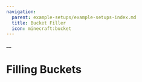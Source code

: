 ```yaml
---
navigation:
  parent: example-setups/example-setups-index.md
  title: Bucket Filler
  icon: minecraft:bucket
---
```

__
# Filling Buckets

<GameScene zoom="6" interactive={true}>
  <ImportStructure src="../assets/assemblies/bucket_filler.snbt" />
</GameScene>